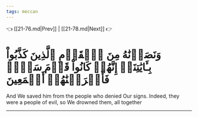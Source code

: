 ```yaml
---
tags: meccan
---
```


👈 [[21-76.md|Prev]] | [[21-78.md|Next]] 👉

# وَنَصَرۡنَٰهُ مِنَ ٱلۡقَوۡمِ ٱلَّذِينَ كَذَّبُواْ بِـَٔايَٰتِنَآۚ إِنَّهُمۡ كَانُواْ قَوۡمَ سَوۡءٖ فَأَغۡرَقۡنَٰهُمۡ أَجۡمَعِينَ

And We saved him from the people who denied Our signs. Indeed, they were a people of evil, so We drowned them, all together

---


